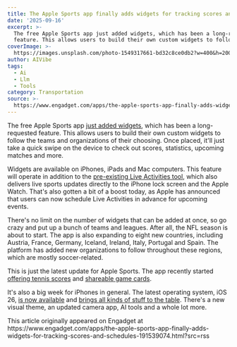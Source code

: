 ```yaml
---
title: The Apple Sports app finally adds widgets for tracking scores and schedules
date: '2025-09-16'
excerpt: >-
  The free Apple Sports app just added widgets, which has been a long-requested
  feature. This allows users to build their own custom widgets to follow t...
coverImage: >-
  https://images.unsplash.com/photo-1549317661-bd32c8ce0db2?w=400&h=200&fit=crop&auto=format
author: AIVibe
tags:
  - Ai
  - Llm
  - Tools
category: Transportation
source: >-
  https://www.engadget.com/apps/the-apple-sports-app-finally-adds-widgets-for-tracking-scores-and-schedules-191539074.html?src=rss
---
```

<p>The free Apple Sports app <a data-i13n="elm:affiliate_link;sellerN:Apple;elmt:;cpos:1;pos:1" href="https://shopping.yahoo.com/rdlw?merchantId=4130e2f0-a14f-4c5e-bdab-cd52ac7d8e79&amp;siteId=us-engadget&amp;pageId=1p-autolink&amp;contentUuid=e80b3cae-41c2-4a86-afd3-0387249e7c5a&amp;featureId=text-link&amp;merchantName=Apple&amp;linkText=just+added+widgets&amp;custData=eyJzb3VyY2VOYW1lIjoiV2ViLURlc2t0b3AtVmVyaXpvbiIsImxhbmRpbmdVcmwiOiJodHRwczovL3d3dy5hcHBsZS5jb20vbmV3c3Jvb20vMjAyNS8wOS9hcHBsZS1zcG9ydHMtYWRkcy13aWRnZXRzLWFuZC1leHBhbmRzLXRvLWVpZ2h0LW5ldy1jb3VudHJpZXMvIiwiY29udGVudFV1aWQiOiJlODBiM2NhZS00MWMyLTRhODYtYWZkMy0wMzg3MjQ5ZTdjNWEiLCJvcmlnaW5hbFVybCI6Imh0dHBzOi8vd3d3LmFwcGxlLmNvbS9uZXdzcm9vbS8yMDI1LzA5L2FwcGxlLXNwb3J0cy1hZGRzLXdpZGdldHMtYW5kLWV4cGFuZHMtdG8tZWlnaHQtbmV3LWNvdW50cmllcy8ifQ&amp;signature=AQAAAYWXEbcLXyUvEG3ph9erKaLNmWNz1LI_hu3vVYbvKDGE&amp;gcReferrer=https%3A%2F%2Fwww.apple.com%2Fnewsroom%2F2025%2F09%2Fapple-sports-adds-widgets-and-expands-to-eight-new-countries%2F" class="rapid-with-clickid" data-original-link="https://www.apple.com/newsroom/2025/09/apple-sports-adds-widgets-and-expands-to-eight-new-countries/">just added widgets</a>, which has been a long-requested feature. This allows users to build their own custom widgets to follow the teams and organizations of their choosing. Once placed, it&#39;ll just take a quick swipe on the device to check out scores, statistics, upcoming matches and more.</p>
<p>Widgets are available on iPhones, iPads and Mac computers. This feature will operate in addition to the <a data-i13n="cpos:2;pos:1" href="https://www.engadget.com/apple-sports-puts-real-time-scores-on-your-iphone-lock-screen-140050382.html">pre-existing Live Activities tool</a>, which also delivers live sports updates directly to the iPhone lock screen and the Apple Watch. That&#39;s also gotten a bit of a boost today, as Apple has announced that users can now schedule Live Activities in advance for upcoming events.</p>
<span id="end-legacy-contents"></span><p>There&#39;s no limit on the number of widgets that can be added at once, so go crazy and put up a bunch of teams and leagues. After all, the NFL season is about to start. The app is also expanding to eight new countries, including Austria, France, Germany, Iceland, Ireland, Italy, Portugal and Spain. The platform has added new organizations to follow throughout these regions, which are mostly soccer-related.</p>
<p>This is just the latest update for Apple Sports. The app recently started <a data-i13n="cpos:3;pos:1" href="https://www.engadget.com/apps/the-apple-sports-app-now-offers-tennis-scores-just-in-time-for-wimbledon-155439959.html">offering tennis scores</a> and <a data-i13n="cpos:4;pos:1" href="https://www.engadget.com/apps/the-apple-sports-app-now-lets-users-create-and-share-game-cards-184235076.html">shareable game cards</a>.</p>
<p>It&#39;s also a big week for iPhones in general. The latest operating system, iOS 26, <a data-i13n="cpos:5;pos:1" href="https://www.engadget.com/mobile/smartphones/ios-26-is-now-available-heres-how-to-install-it-on-your-iphone-171233434.html">is now available</a> and <a data-i13n="cpos:6;pos:1" href="https://www.engadget.com/mobile/smartphones/ios-26-beta-preview-liquid-glass-is-better-than-you-think-172155402.html">brings all kinds of stuff to the table</a>. There&#39;s a new visual theme, an updated camera app, AI tools and a whole lot more.</p>This article originally appeared on Engadget at https://www.engadget.com/apps/the-apple-sports-app-finally-adds-widgets-for-tracking-scores-and-schedules-191539074.html?src=rss
